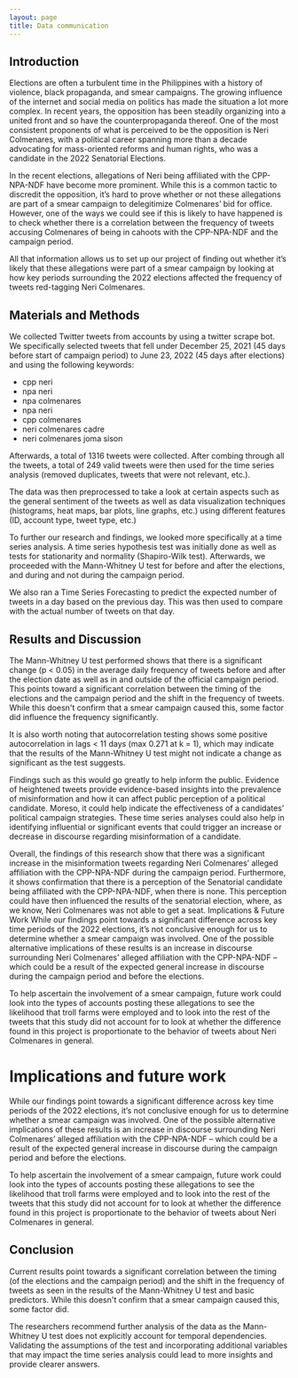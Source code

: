 ```yaml
---
layout: page
title: Data communication
---
```


## Introduction
Elections are often a turbulent time in the Philippines with a history of violence, black propaganda, and smear campaigns.  The growing influence of the internet and social media on politics has made the situation a lot more complex. In recent years, the opposition has been steadily organizing into a united front and so have the counterpropaganda thereof. One of the most consistent proponents of what is perceived to be the opposition is Neri Colmenares, with a political career spanning more than a decade advocating for mass-oriented reforms and human rights, who was a candidate in the 2022 Senatorial Elections.

In the recent elections, allegations of Neri being affiliated with the CPP-NPA-NDF have become more prominent. While this is a common tactic to discredit the opposition, it’s hard to prove whether or not these allegations are part of a smear campaign to delegitimize Colmenares’ bid for office. However, one of the ways we could see if this is likely to have happened is to check whether there is a correlation between the frequency of tweets accusing Colmenares of being in cahoots with the CPP-NPA-NDF and the campaign period.

All that information allows us to set up our project of finding out whether it’s likely that these allegations were part of a smear campaign by looking at how key periods surrounding the 2022 elections affected the frequency of tweets red-tagging Neri Colmenares.

## Materials and Methods

We collected Twitter tweets from accounts by using a twitter scrape bot. We specifically selected tweets that fell under  December 25, 2021 (45 days before start of campaign period) to June 23, 2022 (45 days after elections) and using the following keywords:

- cpp neri
- npa neri
- npa colmenares
- npa neri
- cpp colmenares
- neri colmenares cadre
- neri colmenares joma sison

Afterwards, a total of 1316 tweets were collected. After combing through all the tweets, a total of 249 valid tweets were then used for the time series analysis (removed duplicates, tweets that were not relevant, etc.).

The data was then preprocessed to take a look at certain aspects such as the general sentiment of the tweets as well as data visualization techniques (histograms, heat maps, bar plots, line graphs, etc.) using different features (ID, account type, tweet type, etc.)

To further our research and findings, we looked more specifically at a time series analysis. A time series hypothesis test was initially done as well as tests for stationarity and normality (Shapiro-Wilk test). Afterwards, we proceeded with the Mann-Whitney U test for before and after the elections, and during and not during the campaign period.

We also ran a Time Series Forecasting to predict the expected number of tweets in a day based on the previous day. This was then used to compare with the actual number of tweets on that day.

## Results and Discussion

The Mann-Whitney U test performed shows that there is a significant change (p < 0.05) in the average daily frequency of tweets before and after the election date as well as in and outside of the official campaign period. This points toward a significant correlation between the timing of the elections and the campaign period and the shift in the frequency of tweets. While this doesn't confirm that a smear campaign caused this, some factor did influence the frequency significantly.

It is also worth noting that autocorrelation testing shows some positive autocorrelation in lags < 11 days (max 0.271 at k = 1), which may indicate that the results of the Mann-Whitney U test might not indicate a change as significant as the test suggests.

Findings such as this would go greatly to help inform the public. Evidence of heightened tweets provide evidence-based insights into the prevalence of misinformation and how it can affect public perception of a political candidate. Moreso, it could help indicate the  effectiveness of a candidates’ political campaign strategies. These time series analyses could also help in identifying influential or significant events that could trigger an increase or decrease in discourse regarding misinformation of a candidate.

Overall, the findings of this research show that there was a significant  increase in the misinformation tweets regarding Neri Colmenares’ alleged affiliation with the CPP-NPA-NDF during the campaign period. Furthermore, it shows confirmation that there is a perception of the Senatorial candidate being affiliated with the CPP-NPA-NDF, when there is none. This perception could have then influenced the results of the senatorial election, where, as we know, Neri Colmenares was not able to get a seat.
Implications & Future Work
While our findings point towards a significant difference across key time periods of the 2022 elections, it’s not conclusive enough for us to determine whether a smear campaign was involved. One of the possible alternative implications of these results is an increase in discourse surrounding Neri Colmenares’ alleged affiliation with the CPP-NPA-NDF – which could be a result of the expected general increase in discourse during the campaign period and before the elections.

To help ascertain the involvement of a smear campaign, future work could look into the types of accounts posting these allegations to see the likelihood that troll farms were employed and to look into the rest of the tweets that this study did not account for  to look at whether the difference found in this project is proportionate to the behavior of tweets about Neri Colmenares in general.

# Implications and future work

While our findings point towards a significant difference across key time periods of the 2022 elections, it’s not conclusive enough for us to determine whether a smear campaign was involved. One of the possible alternative implications of these results is an increase in discourse surrounding Neri Colmenares’ alleged affiliation with the CPP-NPA-NDF – which could be a result of the expected general increase in discourse during the campaign period and before the elections.

To help ascertain the involvement of a smear campaign, future work could look into the types of accounts posting these allegations to see the likelihood that troll farms were employed and to look into the rest of the tweets that this study did not account for  to look at whether the difference found in this project is proportionate to the behavior of tweets about Neri Colmenares in general.

## Conclusion

Current results point towards a significant correlation between the timing (of the elections and the campaign period) and the shift in the frequency of tweets as seen in the results of the Mann-Whitney U test and basic predictors. While this doesn't confirm that a smear campaign caused this, some factor did.

The researchers recommend further analysis of the data as the Mann-Whitney U test does not explicitly account for temporal dependencies. Validating the assumptions of the test and incorporating additional variables that may impact the time series analysis could lead to more insights and provide clearer answers.

